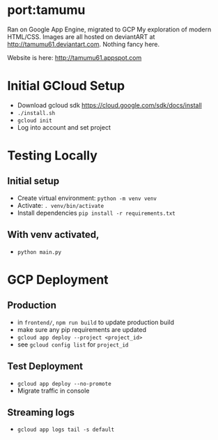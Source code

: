 # port:tamumu
Ran on Google App Engine, migrated to GCP
My exploration of modern HTML/CSS. Images are all hosted on deviantART at http://tamumu61.deviantart.com. Nothing fancy here.

Website is here: http://tamumu61.appspot.com

# Initial GCloud Setup
* Download gcloud sdk https://cloud.google.com/sdk/docs/install
* `./install.sh`
* `gcloud init`
* Log into account and set project

# Testing Locally
## Initial setup
* Create virtual environment: `python -m venv venv`
* Activate: `. venv/bin/activate`
* Install dependencies `pip install -r requirements.txt`

## With venv activated, 
* `python main.py`


# GCP Deployment
## Production
* in `frontend/`, `npm run build` to update production build
* make sure any pip requirements are updated
* `gcloud app deploy --project <project_id>`
* see `gcloud config list` for `project_id`

## Test Deployment
* `gcloud app deploy --no-promote`
* Migrate traffic in console

## Streaming logs
* `gcloud app logs tail -s default`